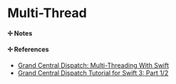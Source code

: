 # Multi-Thread

#### ✢ Notes

#### ✢ References

* [Grand Central Dispatch: Multi-Threading With Swift](https://learnappmaking.com/grand-central-dispatch-swift-3/)
* [Grand Central Dispatch Tutorial for Swift 3: Part 1/2](https://www.raywenderlich.com/148513/grand-central-dispatch-tutorial-swift-3-part-1)
